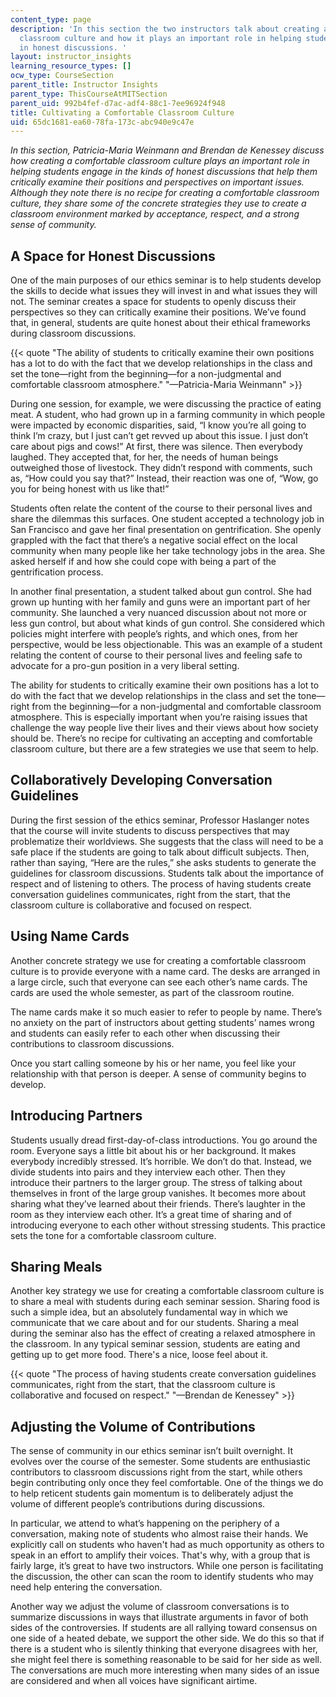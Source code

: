 ```yaml
---
content_type: page
description: 'In this section the two instructors talk about creating a comfortable
  classroom culture and how it plays an important role in helping students engage
  in honest discussions. '
layout: instructor_insights
learning_resource_types: []
ocw_type: CourseSection
parent_title: Instructor Insights
parent_type: ThisCourseAtMITSection
parent_uid: 992b4fef-d7ac-adf4-88c1-7ee96924f948
title: Cultivating a Comfortable Classroom Culture
uid: 65dc1681-ea60-78fa-173c-abc940e9c47e
---
```


_In this section, Patricia-Maria Weinmann and Brendan de Kenessey discuss how creating a comfortable classroom culture plays an important role in helping students engage in the kinds of honest discussions that help them critically examine their positions and perspectives on important issues. Although they note there is no recipe for creating a comfortable classroom culture, they share some of the concrete strategies they use to create a classroom environment marked by acceptance, respect, and a strong sense of community._

A Space for Honest Discussions
------------------------------

One of the main purposes of our ethics seminar is to help students develop the skills to decide what issues they will invest in and what issues they will not. The seminar creates a space for students to openly discuss their perspectives so they can critically examine their positions. We’ve found that, in general, students are quite honest about their ethical frameworks during classroom discussions.

{{< quote "The ability of students to critically examine their own positions has a lot to do with the fact that we develop relationships in the class and set the tone—right from the beginning—for a non-judgmental and comfortable classroom atmosphere." "—Patricia-Maria Weinmann" >}}

During one session, for example, we were discussing the practice of eating meat. A student, who had grown up in a farming community in which people were impacted by economic disparities, said, “I know you’re all going to think I’m crazy, but I just can’t get revved up about this issue. I just don’t care about pigs and cows!” At first, there was silence. Then everybody laughed. They accepted that, for her, the needs of human beings outweighed those of livestock. They didn’t respond with comments, such as, “How could you say that?” Instead, their reaction was one of, “Wow, go you for being honest with us like that!”

Students often relate the content of the course to their personal lives and share the dilemmas this surfaces. One student accepted a technology job in San Francisco and gave her final presentation on gentrification. She openly grappled with the fact that there’s a negative social effect on the local community when many people like her take technology jobs in the area. She asked herself if and how she could cope with being a part of the gentrification process.

In another final presentation, a student talked about gun control. She had grown up hunting with her family and guns were an important part of her community. She launched a very nuanced discussion about not more or less gun control, but about what kinds of gun control. She considered which policies might interfere with people’s rights, and which ones, from her perspective, would be less objectionable. This was an example of a student relating the content of course to their personal lives and feeling safe to advocate for a pro-gun position in a very liberal setting.

The ability for students to critically examine their own positions has a lot to do with the fact that we develop relationships in the class and set the tone—right from the beginning—for a non-judgmental and comfortable classroom atmosphere. This is especially important when you’re raising issues that challenge the way people live their lives and their views about how society should be. There’s no recipe for cultivating an accepting and comfortable classroom culture, but there are a few strategies we use that seem to help.

Collaboratively Developing Conversation Guidelines
--------------------------------------------------

During the first session of the ethics seminar, Professor Haslanger notes that the course will invite students to discuss perspectives that may problematize their worldviews. She suggests that the class will need to be a safe place if the students are going to talk about difficult subjects. Then, rather than saying, “Here are the rules,” she asks students to generate the guidelines for classroom discussions. Students talk about the importance of respect and of listening to others. The process of having students create conversation guidelines communicates, right from the start, that the classroom culture is collaborative and focused on respect.

Using Name Cards
----------------

Another concrete strategy we use for creating a comfortable classroom culture is to provide everyone with a name card. The desks are arranged in a large circle, such that everyone can see each other’s name cards. The cards are used the whole semester, as part of the classroom routine.

The name cards make it so much easier to refer to people by name. There’s no anxiety on the part of instructors about getting students’ names wrong and students can easily refer to each other when discussing their contributions to classroom discussions.

Once you start calling someone by his or her name, you feel like your relationship with that person is deeper. A sense of community begins to develop.

Introducing Partners
--------------------

Students usually dread first-day-of-class introductions. You go around the room. Everyone says a little bit about his or her background. It makes everybody incredibly stressed. It’s horrible. We don’t do that. Instead, we divide students into pairs and they interview each other. Then they introduce their partners to the larger group. The stress of talking about themselves in front of the large group vanishes. It becomes more about sharing what they’ve learned about their friends. There’s laughter in the room as they interview each other. It’s a great time of sharing and of introducing everyone to each other without stressing students. This practice sets the tone for a comfortable classroom culture.

Sharing Meals
-------------

Another key strategy we use for creating a comfortable classroom culture is to share a meal with students during each seminar session. Sharing food is such a simple idea, but an absolutely fundamental way in which we communicate that we care about and for our students. Sharing a meal during the seminar also has the effect of creating a relaxed atmosphere in the classroom. In any typical seminar session, students are eating and getting up to get more food. There's a nice, loose feel about it.

{{< quote "The process of having students create conversation guidelines communicates, right from the start, that the classroom culture is collaborative and focused on respect." "—Brendan de Kenessey" >}}

Adjusting the Volume of Contributions
-------------------------------------

The sense of community in our ethics seminar isn’t built overnight. It evolves over the course of the semester. Some students are enthusiastic contributors to classroom discussions right from the start, while others begin contributing only once they feel comfortable. One of the things we do to help reticent students gain momentum is to deliberately adjust the volume of different people’s contributions during discussions.

In particular, we attend to what’s happening on the periphery of a conversation, making note of students who almost raise their hands. We explicitly call on students who haven't had as much opportunity as others to speak in an effort to amplify their voices. That's why, with a group that is fairly large, it’s great to have two instructors. While one person is facilitating the discussion, the other can scan the room to identify students who may need help entering the conversation.

Another way we adjust the volume of classroom conversations is to summarize discussions in ways that illustrate arguments in favor of both sides of the controversies. If students are all rallying toward consensus on one side of a heated debate, we support the other side. We do this so that if there is a student who is silently thinking that everyone disagrees with her, she might feel there is something reasonable to be said for her side as well. The conversations are much more interesting when many sides of an issue are considered and when all voices have significant airtime.